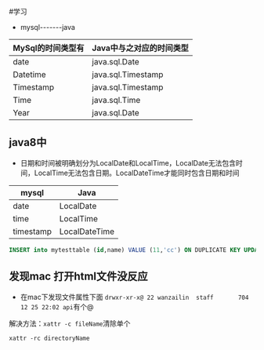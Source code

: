 
#学习

+ mysql-------java

|MySql的时间类型有|Java中与之对应的时间类型|
|---------------|---------------------|
|date           |java.sql.Date|
|Datetime       |java.sql.Timestamp|
|Timestamp      |java.sql.Timestamp|
|Time           |java.sql.Time|
|Year           |java.sql.Date|

## java8中

+ 日期和时间被明确划分为LocalDate和LocalTime，LocalDate无法包含时间，LocalTime无法包含日期。LocalDateTime才能同时包含日期和时间

|mysql|Java|
|-----|----|
|date | LocalDate|
|time | LocalTime|
|timestamp |LocalDateTime|

```sql
INSERT into mytesttable (id,name) VALUE (11,'cc') ON DUPLICATE KEY UPDATE name='DD';
```

## 发现mac 打开html文件没反应

+ 在mac下发现文件属性下面 `drwxr-xr-x@ 22 wanzailin  staff       704 12 25 22:02 api`有个@

解决方法：`xattr -c fileName`清除单个

`xattr -rc directoryName`

